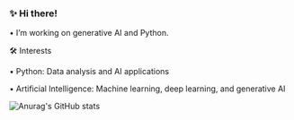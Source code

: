 ### ✨ Hi there!

• I’m working on generative AI and Python.

🛠️ Interests

• Python: Data analysis and AI applications

• Artificial Intelligence: Machine learning, deep learning, and generative AI


![Anurag's GitHub stats](https://github-readme-stats.vercel.app/api?username=Busradeveci&theme=shadow_red)
